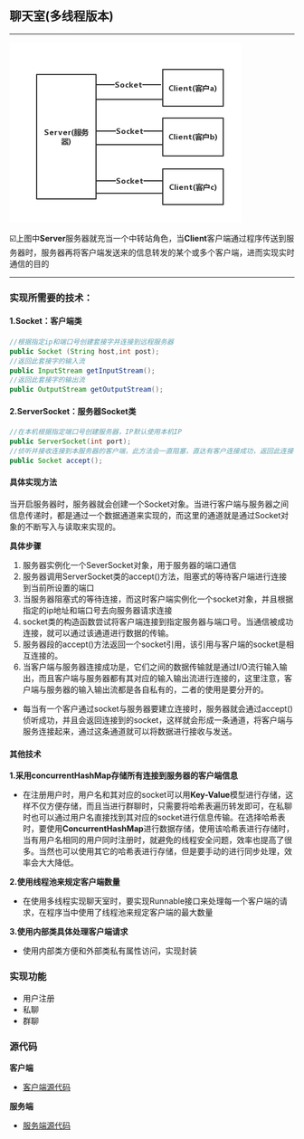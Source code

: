 ## 聊天室(多线程版本)

---



![聊天室简单结构图](img/结构图.png)

:ballot_box_with_check:上图中**Server**服务器就充当一个中转站角色，当**Client**客户端通过程序传送到服务器时，服务器再将客户端发送来的信息转发的某个或多个客户端，进而实现实时通信的目的

---

### 实现所需要的技术：

#### 1.Socket：客户端类

```java
//根据指定ip和端口号创建套接字并连接到远程服务器
public Socket (String host,int post);
//返回此套接字的输入流
public InputStream getInputStream();
//返回此套接字的输出流
public OutputStream getOutputStream();
```

#### 2.ServerSocket：服务器Socket类

```java
//在本机根据指定端口号创建服务器，IP默认使用本机IP
public ServerSocket(int port);
//侦听并接收连接到本服务器的客户端，此方法会一直阻塞，直达有客户连接成功，返回此连接
public Socket accept();
```

#### 具体实现方法

当开启服务器时，服务器就会创建一个Socket对象。当进行客户端与服务器之间信息传递时，都是通过一个数据通道来实现的，而这里的通道就是通过Socket对象的不断写入与读取来实现的。

**具体步骤**

1. 服务器实例化一个SeverSocket对象，用于服务器的端口通信
2. 服务器调用ServerSocket类的accept()方法，阻塞式的等待客户端进行连接到当前所设置的端口
3. 当服务器阻塞式的等待连接，而这时客户端实例化一个socket对象，并且根据指定的ip地址和端口号去向服务器请求连接
4. socket类的构造函数尝试将客户端连接到指定服务器与端口号。当通信被成功连接，就可以通过该通道进行数据的传输。
5. 服务器段的accept()方法返回一个socket引用，该引用与客户端的socket是相互连接的。
6. 当客户端与服务器连接成功是，它们之间的数据传输就是通过I/O流行输入输出，而且客户端与服务器都有其对应的输入输出流进行连接的，这里注意，客户端与服务器的输入输出流都是各自私有的，二者的使用是要分开的。

- 每当有一个客户通过socket与服务器要建立连接时，服务器就会通过accept()侦听成功，并且会返回连接到的socket，这样就会形成一条通道，将客户端与服务连接起来，通过这条通道就可以将数据进行接收与发送。



#### 其他技术

**1.采用concurrentHashMap存储所有连接到服务器的客户端信息**

- 在注册用户时，用户名和其对应的socket可以用**Key-Value**模型进行存储，这样不仅方便存储，而且当进行群聊时，只需要将哈希表遍历转发即可，在私聊时也可以通过用户名直接找到其对应的socket进行信息传输。在选择哈希表时，要使用**ConcurrentHashMap**进行数据存储，使用该哈希表进行存储时，当有用户名相同的用户同时注册时，就避免的线程安全问题，效率也提高了很多。当然也可以使用其它的哈希表进行存储，但是要手动的进行同步处理，效率会大大降低。

**2.使用线程池来规定客户端数量**

- 在使用多线程实现聊天室时，要实现Runnable接口来处理每一个客户端的请求，在程序当中使用了线程池来规定客户端的最大数量

**3.使用内部类具体处理客户端请求**

- 使用内部类方便和外部类私有属性访问，实现封装

### 实现功能

- 用户注册
- 私聊
- 群聊

### 源代码

**客户端**

- [客户端源代码](https://github.com/Dyson-x/chat_room/blob/master/MultiThreadClient.java)

**服务端**

- [服务端源代码](https://github.com/Dyson-x/chat_room/blob/master/MultiThreadClient.java)

